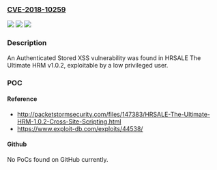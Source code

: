 ### [CVE-2018-10259](https://cve.mitre.org/cgi-bin/cvename.cgi?name=CVE-2018-10259)
![](https://img.shields.io/static/v1?label=Product&message=n%2Fa&color=blue)
![](https://img.shields.io/static/v1?label=Version&message=n%2Fa&color=blue)
![](https://img.shields.io/static/v1?label=Vulnerability&message=n%2Fa&color=brighgreen)

### Description

An Authenticated Stored XSS vulnerability was found in HRSALE The Ultimate HRM v1.0.2, exploitable by a low privileged user.

### POC

#### Reference
- http://packetstormsecurity.com/files/147383/HRSALE-The-Ultimate-HRM-1.0.2-Cross-Site-Scripting.html
- https://www.exploit-db.com/exploits/44538/

#### Github
No PoCs found on GitHub currently.

